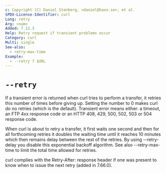 ```yaml
---
c: Copyright (C) Daniel Stenberg, <daniel@haxx.se>, et al.
SPDX-License-Identifier: curl
Long: retry
Arg: <num>
Added: 7.12.3
Help: Retry request if transient problems occur
Category: curl
Multi: single
See-also:
  - retry-max-time
Example:
  - --retry 7 $URL
---
```


# `--retry`

If a transient error is returned when curl tries to perform a transfer, it
retries this number of times before giving up. Setting the number to 0
makes curl do no retries (which is the default). Transient error means either:
a timeout, an FTP 4xx response code or an HTTP 408, 429, 500, 502, 503 or 504
response code.

When curl is about to retry a transfer, it first waits one second and then for
all forthcoming retries it doubles the waiting time until it reaches 10
minutes which then remains delay between the rest of the retries. By using
--retry-delay you disable this exponential backoff algorithm. See also
--retry-max-time to limit the total time allowed for retries.

curl complies with the Retry-After: response header if one was present to know
when to issue the next retry (added in 7.66.0).
